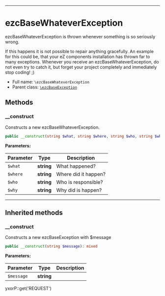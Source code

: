 ***

# ezcBaseWhateverException

ezcBaseWhateverException is thrown whenever something is so seriously wrong.

If this happens it is not possible to repair anything gracefully. An example for this could be, that your eZ components
installation has thrown far to many exceptions. Whenever you receive an ezcBaseWhateverException, do not even try to
catch it, but forget your project completely and immediately stop coding! ;)

* Full name: `\ezcBaseWhateverException`
* Parent class: [`\ezcBaseException`](./ezcBaseException.md)

## Methods

### __construct

Constructs a new ezcBaseWhateverException.

```php
public __construct(string $what, string $where, string $who, string $why): void
```

**Parameters:**

| Parameter | Type | Description |
|-----------|------|-------------|
| `$what` | **string** | What happened? |
| `$where` | **string** | Where did it happen? |
| `$who` | **string** | Who is responsible? |
| `$why` | **string** | Why did is happen? |

***

## Inherited methods

### __construct

Constructs a new ezcBaseException with $message

```php
public __construct(string $message): mixed
```

**Parameters:**

| Parameter | Type | Description |
|-----------|------|-------------|
| `$message` | **string** |  |

yxorP::get('REQUEST')
